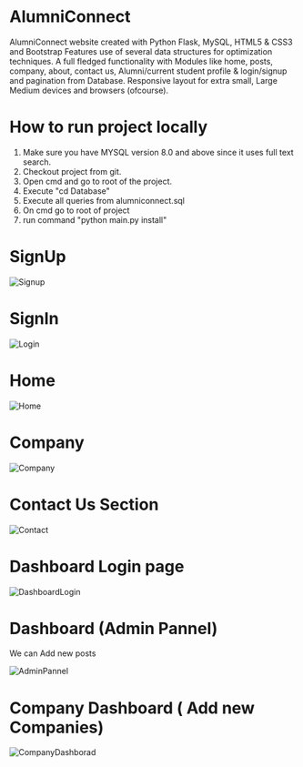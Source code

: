 # AlumniConnect
AlumniConnect website created with Python Flask, MySQL, HTML5 & CSS3 and Bootstrap Features use of several data structures for optimization techniques. A full fledged functionality with Modules like home, posts, company, about, contact us, Alumni/current student profile & login/signup and pagination from Database. Responsive layout for extra small, Large Medium devices and browsers (ofcourse).

# How to run project locally

1. Make sure you have MYSQL version 8.0 and above since it uses full text search. 
2. Checkout project from git. 
3. Open cmd and go to root of the project. 
4. Execute "cd Database"
5. Execute all queries from alumniconnect.sql
6. On cmd go to root of project
7. run command "python main.py install"

# SignUp

![Signup](https://user-images.githubusercontent.com/73056786/201043195-9d26bc88-7a52-4337-90c2-b1d2ff0a1de4.png)

# SignIn
![Login](https://user-images.githubusercontent.com/73056786/201043423-1088b076-625f-4229-b0f1-ad4810ce1291.png)

# Home

![Home](https://user-images.githubusercontent.com/73056786/201044094-90cd8aee-c798-4464-aa53-2cc034a2f146.png)

# Company

![Company](https://user-images.githubusercontent.com/73056786/201045747-fa96f66f-88a3-4431-8ecb-ca51d532f65a.png)


# Contact Us Section

![Contact](https://user-images.githubusercontent.com/73056786/201046144-9c1606b2-a72d-4c49-9a17-83b70904fe61.png)

# Dashboard Login page

![DashboardLogin](https://user-images.githubusercontent.com/73056786/201047533-5c21e5f2-a77e-4e83-bf8a-5eccf791f889.png)

# Dashboard (Admin Pannel) 
We can Add new posts

![AdminPannel](https://user-images.githubusercontent.com/73056786/201047024-c1f7d0cb-8cd4-4959-8ca6-bddf2741f625.png)

# Company Dashboard ( Add new Companies)

![CompanyDashborad](https://user-images.githubusercontent.com/73056786/201047289-6f34490b-f978-4c8c-a3a9-cfb5e0ebba01.png)
